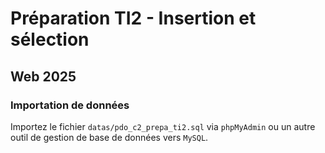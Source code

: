 # Préparation TI2 - Insertion et sélection

## Web 2025

### Importation de données

Importez le fichier `datas/pdo_c2_prepa_ti2.sql` via `phpMyAdmin` ou un autre outil de gestion de base de données vers `MySQL`.
